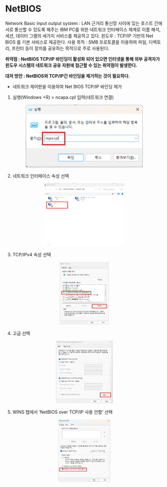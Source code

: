 # NetBIOS
Network Basic input output system : LAN 근거리 통신망 사이에 있는 호스트 간에 서로 통신할 수 있도록 해주는 IBM PC를 위한 네트워크 인터페이스 체계로 이름 해석, 세션, 데이터 그램의 세가지  서비스를 제공하고 있다.
윈도우 : TCP/IP 기반의 Net BIOS 를 기본 서비스로 제공한다.
사용 목적 : SMB 프로토콜을 이용하여 파일, 디렉토리, 프린터 등이 장치를 공유하는 목적으로 주로 사용된다.

**취약점 : NetBIOS TCP/IP 바인딩이 활성화 되어 있으면 인터넷을 통해 외부 공격자가 윈도우 시스템의 네트워크 공유 자원에 접근할 수 있는 취약점이 발생한다.**

**대처 방안 : NetBIOS와 TCP/IP간 바인딩을 제거하는 것이 필요하다.**

- 네트워크 제어판을 이용하여 Net BIOS TCP/IP 바인딩 제거
1. 실행(Windows +R) > ncapa.cpl 입력(네트워크 연결)
<p align="center">
<img src="https://github.com/seonhara/Cyber-Security/blob/main/images/net_bios1.png" alt="Image 1" height="200" />
</p>
   
2. 네트워크 인터페이스 속성 선택
<p align="center">
<img src="https://github.com/seonhara/Cyber-Security/blob/main/images/net_bios2.png" alt="Image 1" height="200" />
</p>

3. TCP/IPv4 속성 선택 
<p align="center">
<img src="https://github.com/seonhara/Cyber-Security/blob/main/images/net_bios3.png" alt="Image 1" height="200" />
</p>

4. 고급 선택 
<p align="center">
<img src="https://github.com/seonhara/Cyber-Security/blob/main/images/net_bios4.png" alt="Image 1" height="200" />
</p>

5. WINS 탭에서 ‘NetBIOS over TCP/IP 사용 안함’ 선택
<p align="center">
<img src="https://github.com/seonhara/Cyber-Security/blob/main/images/net_bios5.png" alt="Image 1" height="200" />
</p>
